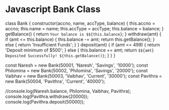 # Javascript Bank Class

class Bank {
	constructor(accno, name, accType, balance) {
		this.accno = accno;
		this.name = name;
		this.accType = accType;
		this.balance = balance;
	}
	getBalance() {
		return `Your balance is $${this.balance}`;
	}
	withdraw(amt) {
		if (amt <= this.balance) {
			this.balance -= amt;
			return this.getBalance();
		} else {
			return 'Insufficient Funds';
		}
	}
	deposit(amt) {
		if (amt <= 499) {
			return 'Deposit minimum of $500';
		} else {
			this.balance += amt;
			return `$${amt} Deposited Successfully! ${this.getBalance()}`;
		}
	}
}

const Naresh = new Bank(50001, 'Naresh', 'Savings', '10000');
const Philomina = new Bank(50002, 'Philomina', 'Savings', '20000');
const Vaibhav = new Bank(50003, 'Vaibhav', 'Current', '30000');
const Pavithra = new Bank(50004, 'Pavithra', 'Current', '40000');

//console.log(Naresh.balance, Philomina, Vaibhav, Pavithra);
console.log(Pavithra.withdraw(20000));
console.log(Pavithra.deposit(50000));
